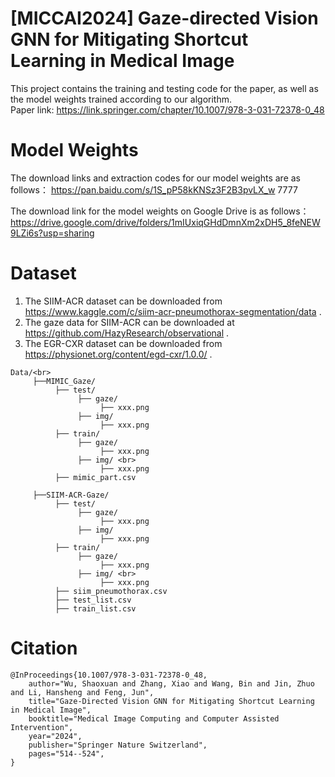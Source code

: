 # [MICCAI2024] Gaze-directed Vision GNN for Mitigating Shortcut Learning in Medical Image
This project contains the training and testing code for the paper, as well as the model weights trained according to our algorithm. <br>
Paper link: https://link.springer.com/chapter/10.1007/978-3-031-72378-0_48

# Model Weights
The download links and extraction codes for our model weights are as follows：
https://pan.baidu.com/s/1S_pP58kKNSz3F2B3pvLX_w 
7777 

The download link for the model weights on Google Drive is as follows：
https://drive.google.com/drive/folders/1mIUxiqGHdDmnXm2xDH5_8feNEW9LZi6s?usp=sharing

# Dataset
1. The SIIM-ACR dataset can be downloaded from  https://www.kaggle.com/c/siim-acr-pneumothorax-segmentation/data .
2. The gaze data for SIIM-ACR can be downloaded at https://github.com/HazyResearch/observational .
3. The EGR-CXR dataset can be downloaded from https://physionet.org/content/egd-cxr/1.0.0/ .

```
Data/<br>
     ├──MIMIC_Gaze/ 
          ├── test/ 
               ├── gaze/  
                    ├── xxx.png  
               ├── img/ 
                    ├── xxx.png  
          ├── train/ 
               ├── gaze/ 
                    ├── xxx.png  
               ├── img/ <br>
                    ├── xxx.png  
          ├── mimic_part.csv  

     ├──SIIM-ACR-Gaze/  
          ├── test/  
               ├── gaze/  
                    ├── xxx.png 
               ├── img/ 
                    ├── xxx.png  
          ├── train/ 
               ├── gaze/  
                    ├── xxx.png  
               ├── img/ <br>
                    ├── xxx.png 
          ├── siim_pneumothorax.csv 
          ├── test_list.csv 
          ├── train_list.csv  
```

# Citation
```
@InProceedings{10.1007/978-3-031-72378-0_48,
    author="Wu, Shaoxuan and Zhang, Xiao and Wang, Bin and Jin, Zhuo and Li, Hansheng and Feng, Jun",
    title="Gaze-Directed Vision GNN for Mitigating Shortcut Learning in Medical Image",
    booktitle="Medical Image Computing and Computer Assisted Intervention",
    year="2024",
    publisher="Springer Nature Switzerland",
    pages="514--524",
}
```
